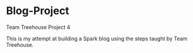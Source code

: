 # Blog-Project
Team Treehouse Project 4

This is my attempt at building a Spark blog using the steps taught by Team Treehouse.
